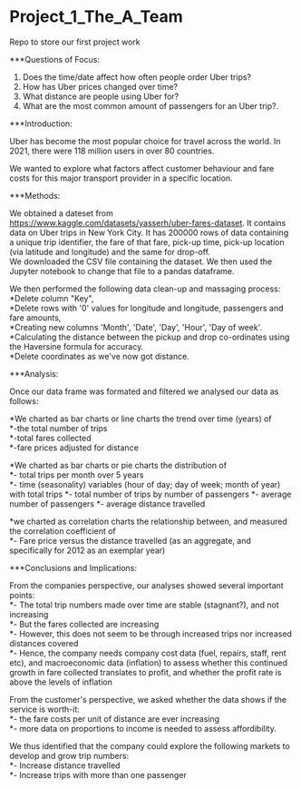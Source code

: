 # Project_1_The_A_Team 


Repo to store our first project work  


***Questions of Focus:  
  
1. Does the time/date affect how often people order Uber trips?  
2. How has Uber prices changed over time?  
3. What distance are people using Uber for?  
4. What are the most common amount of passengers for an Uber trip?.


***Introduction: 

Uber has become the most popular choice for travel across the world. In 2021, there were 118 million users in over 80 countries.  

We wanted to explore what factors affect customer behaviour and fare costs for this major transport provider in a specific location.

***Methods:

We obtained a dateset from https://www.kaggle.com/datasets/yasserh/uber-fares-dataset. It contains data on Uber trips in New York City. It has 200000 rows of data containing a unique trip identifier, the fare of that fare, pick-up time, pick-up location (via latitude and longitude) and the same for drop-off.  
We downloaded the CSV file containing the dataset. We then used the Jupyter notebook to change that file to a pandas dataframe.  


We then performed the following data clean-up and massaging process:  
*Delete column "Key",  
*Delete rows with '0' values for longitude and longitude, passengers and fare amounts,  
*Creating new columns 'Month', 'Date', 'Day', 'Hour', 'Day of week'.  
*Calculating the distance between the pickup and drop co-ordinates using the Haversine formula for accuracy.  
*Delete coordinates as we've now got distance.


***Analysis:  

Once our data frame was formated and filtered we analysed our data as follows:  

*We charted as bar charts or line charts the trend over time (years) of  
*-the total number of trips  
*-total fares collected  
*-fare prices adjusted for distance  

*We charted as bar charts or pie charts the distribution of  
*- total trips per month over 5 years  
*- time (seasonality) variables (hour of day; day of week; month of year) with total trips
*- total number of trips by number of passengers
*- average number of passengers
*- average distance travelled

*we charted as correlation charts the relationship between, and measured the correlation coefficient of  
*- Fare price versus the distance travelled (as an aggregate, and specifically for 2012 as an exemplar year)  


***Conclusions and Implications:  

From the companies perspective, our analyses showed several important points:  
*- The total trip numbers made over time are stable (stagnant?), and not increasing  
*- But the fares collected are increasing  
*- However, this does not seem to be through increased trips nor increased distances covered  
*- Hence, the company needs company cost data (fuel, repairs, staff, rent etc), and macroeconomic data (inflation) to assess whether this continued growth in fare   collected translates to profit, and whether the profit rate is above the levels of inflation 

From the customer's perspective, we asked whether the data shows if the service is worth-it:  
*- the fare costs per unit of distance are ever increasing  
*- more data on proportions to income is needed to assess affordibility.  

We thus identified that the company could explore the following markets to develop and grow trip numbers:  
*- Increase distance travelled  
*- Increase trips with more than one passenger
